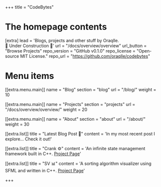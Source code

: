 +++
title = "CodeBytes"


# The homepage contents
[extra]
lead = 'Blogs, projects and other stuff by Oraqlle.<br>🚧 Under Construction 🚧'
url = "/docs/overview/overview"
url_button = "Browse Projects"
repo_version = "GitHub v0.1.0"
repo_license = "Open-source MIT License."
repo_url = "https://github.com/oraqlle/codebytes"

# Menu items

[[extra.menu.main]]
name = "Blog"
section = "blog"
url = "/blog/"
weight = 10

[[extra.menu.main]]
name = "Projects"
section = "projects"
url = "/docs/overview/overview/"
weight = 20

[[extra.menu.main]]
name = "About"
section = "about"
url = "/about/"
weight = 30

[[extra.list]]
title = "Latest Blog Post 📖"
content = 'In my most recent post I explore... Check it out!'

[[extra.list]]
title = "Crank ⚙️"
content = 'An infinite state management framework built in C++. <a href="https://codebytes.netlify.app/docs/projects/crank/">Project Page</a>'

[[extra.list]]
title = "SV 📊"
content = 'A sorting algorithm visualizer using SFML and written in C++. <a href="https://codebytes.netlify.app/docs/projects/sv">Project Page</a>'

+++
